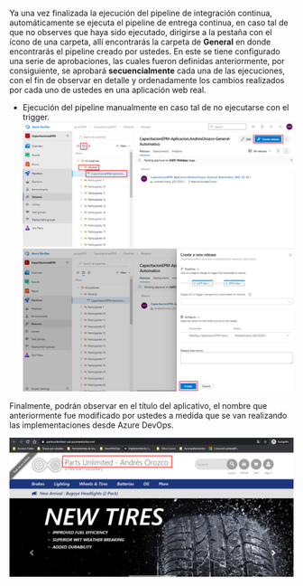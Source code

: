 Ya una vez finalizada la ejecución del pipeline de integración continua, automáticamente se ejecuta el pipeline de entrega continua, en caso tal de que no observes que haya sido ejecutado, dirigirse a la pestaña con el ícono de una carpeta, allí encontrarás la carpeta de **General** en donde encontrarás el pipeline creado por ustedes.  En este se tiene configurado una serie de aprobaciones, las cuales fueron definidas anteriormente, por consiguiente, se aprobará **secuencialmente** cada una de las ejecuciones, con el fin de observar en detalle y ordenadamente los cambios realizados por cada uno de ustedes en una aplicación web real.

- Ejecución del pipeline manualmente en caso tal de no ejecutarse con el trigger.
![ejecucion-pipeline-release-manual](./assets/ejecucion-pipeline-release-manual.png)
![create-release](./assets/create-release.png)

Finalmente, podrán observar en el título del aplicativo, el nombre que anteriormente fue modificado por ustedes a medida que se van realizando las implementaciones desde Azure DevOps.

![resultado-final](./assets/resultado-final.png)
